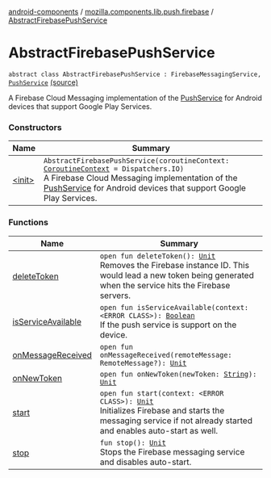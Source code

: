 [android-components](../../index.md) / [mozilla.components.lib.push.firebase](../index.md) / [AbstractFirebasePushService](./index.md)

# AbstractFirebasePushService

`abstract class AbstractFirebasePushService : FirebaseMessagingService, `[`PushService`](../../mozilla.components.concept.push/-push-service/index.md) [(source)](https://github.com/mozilla-mobile/android-components/blob/master/components/lib/push-firebase/src/main/java/mozilla/components/lib/push/firebase/AbstractFirebasePushService.kt#L29)

A Firebase Cloud Messaging implementation of the [PushService](../../mozilla.components.concept.push/-push-service/index.md) for Android devices that support Google Play Services.

### Constructors

| Name | Summary |
|---|---|
| [&lt;init&gt;](-init-.md) | `AbstractFirebasePushService(coroutineContext: `[`CoroutineContext`](https://kotlinlang.org/api/latest/jvm/stdlib/kotlin.coroutines/-coroutine-context/index.html)` = Dispatchers.IO)`<br>A Firebase Cloud Messaging implementation of the [PushService](../../mozilla.components.concept.push/-push-service/index.md) for Android devices that support Google Play Services. |

### Functions

| Name | Summary |
|---|---|
| [deleteToken](delete-token.md) | `open fun deleteToken(): `[`Unit`](https://kotlinlang.org/api/latest/jvm/stdlib/kotlin/-unit/index.html)<br>Removes the Firebase instance ID. This would lead a new token being generated when the service hits the Firebase servers. |
| [isServiceAvailable](is-service-available.md) | `open fun isServiceAvailable(context: <ERROR CLASS>): `[`Boolean`](https://kotlinlang.org/api/latest/jvm/stdlib/kotlin/-boolean/index.html)<br>If the push service is support on the device. |
| [onMessageReceived](on-message-received.md) | `open fun onMessageReceived(remoteMessage: RemoteMessage?): `[`Unit`](https://kotlinlang.org/api/latest/jvm/stdlib/kotlin/-unit/index.html) |
| [onNewToken](on-new-token.md) | `open fun onNewToken(newToken: `[`String`](https://kotlinlang.org/api/latest/jvm/stdlib/kotlin/-string/index.html)`): `[`Unit`](https://kotlinlang.org/api/latest/jvm/stdlib/kotlin/-unit/index.html) |
| [start](start.md) | `open fun start(context: <ERROR CLASS>): `[`Unit`](https://kotlinlang.org/api/latest/jvm/stdlib/kotlin/-unit/index.html)<br>Initializes Firebase and starts the messaging service if not already started and enables auto-start as well. |
| [stop](stop.md) | `fun stop(): `[`Unit`](https://kotlinlang.org/api/latest/jvm/stdlib/kotlin/-unit/index.html)<br>Stops the Firebase messaging service and disables auto-start. |
